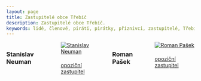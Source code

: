 ```yaml
---
layout: page
title: Zastupitelé obce Třebíč
description: Zastupitelé obce Třebíč.
keywords: lidé, členové, piráti, pirátky, příznivci, zastupitelé, Třebíč
---
```


<div class="o-section">
<div class="row"> 
<div class="columns medium-12">          
        
<div class="o-section-header o-section-header--bordered">
<h3 class="o-section__heading t-h2-super">
            Stanislav Neuman
</h3>
</div>
<div class="c-program-candidates">
<div class="c-program-candidate-badge">
<a class="c-program-candidate-badge__body" 
            href="https://trebicsko.pirati.cz/lide/stanislav-neuman/">
<div class="c-program-candidate-badge__avatar">
<img 
            src="https://trebicsko.pirati.cz/assets/ad53cf-6b25b5e8d969449f4701cd554b45e613359dd4c33cf1d35a7697a1e821869302.jpg" 
            alt="Stanislav Neuman" 
class="c-program-candidate-badge__avatar-image">
</div>
<div class="c-program-candidate-badge__description">
<h4 class="c-program-candidate-badge__name"><span class="c-headline-anchor">
            
</span></h4>
<strong class="c-program-candidate-badge__profession">
            
</strong>
<p class="c-program-candidate-badge__bio">
opoziční zastupitel
</p>
</div>
</a>
</div>
</div>


<div class="o-section-header o-section-header--bordered">
<h3 class="o-section__heading t-h2-super">
            Roman Pašek
</h3>
</div>
<div class="c-program-candidates">
<div class="c-program-candidate-badge">
<a class="c-program-candidate-badge__body" 
            href="https://trebicsko.pirati.cz/lide/roman-pasek/">
<div class="c-program-candidate-badge__avatar">
<img 
            src="https://trebicsko.pirati.cz/assets/e41131-8b05cbc20a5d4086c9c3eae36a56daae4d0046b93efda1f2adfd8a8e6d599a33.jpg" 
            alt="Roman Pašek" 
class="c-program-candidate-badge__avatar-image">
</div>
<div class="c-program-candidate-badge__description">
<h4 class="c-program-candidate-badge__name"><span class="c-headline-anchor">
            
</span></h4>
<strong class="c-program-candidate-badge__profession">
            
</strong>
<p class="c-program-candidate-badge__bio">
opoziční zastupitel
</p>
</div>
</a>
</div>
</div>
